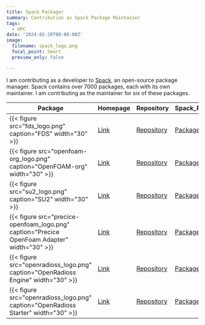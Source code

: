 ```yaml
---
title: Spack Packager
summary: Contribution as Spack Package Maintainer
tags:
  - HPC
date: '2024-02-20T08:00:00Z'
image:
  filename: spack_logo.png
  focal_point: Smart
  preview_only: false

---
```


I am contributing as a developer to [Spack](https://spack.io), an open-source package manager. 
Spack contains over 7000 packages, each with its own maintainer. 
I am contributing as the maintainer for six of these packages.

|Package|Homepage|Repository|Spack_Package|Spack_Recipe|
|--|--|--|--|--|
|{{< figure src="fds_logo.png" caption="FDS" width="30" >}}|[Link](https://pages.nist.gov/fds-smv/)|[Repository](https://github.com/firemodels/fds)|[Package Portal](https://packages.spack.io/package.html?name=fds)|[Recipe](https://github.com/spack/spack/tree/develop/var/spack/repos/builtin/packages/fds/package.py)|
|{{< figure src="openfoam-org_logo.png" caption="OpenFOAM-org" width="30" >}}|[Link](https://openfoam.org/)|[Repository](https://github.com/OpenFOAM)|[Package Portal](https://packages.spack.io/package.html?name=openfoam-org)|[Recipe](https://github.com/spack/spack/tree/develop/var/spack/repos/builtin/packages/openfoam-org/package.py)|
|{{< figure src="su2_logo.png" caption="SU2" width="30" >}}|[Link](https://su2code.github.io)|[Repository](https://github.com/su2code/SU2)|[Package Portal](https://packages.spack.io/package.html?name=su2)|[Recipe](https://github.com/spack/spack/tree/develop/var/spack/repos/builtin/packages/su2/package.py)|
|{{< figure src="precice-openfoam_logo.png" caption="Precice OpenFoam Adapter" width="30" >}}|[Link](https://precice.org/adapter-openfoam-overview.html/)|[Repository](https://github.com/precice/openfoam-adapter)|[Package Portal](https://packages.spack.io/package.html?name=of-precice)|[Recipe](https://github.com/spack/spack/tree/develop/var/spack/repos/builtin/packages/of-precice/package.py)|
|{{< figure src="openradioss_logo.png" caption="OpenRadioss Engine" width="30" >}}|[Link](https://openradioss.org)|[Repository](https://github.com/OpenRadioss/OpenRadioss)|[Package Portal](https://packages.spack.io/package.html?name=openradioss-engine)|[Recipe](https://github.com/spack/spack/tree/develop/var/spack/repos/builtin/packages/openradioss-engine/package.py)|
|{{< figure src="openradioss_logo.png" caption="OpenRadioss Starter" width="30" >}}|[Link](https://openradioss.org)|[Repository](https://github.com/OpenRadioss/OpenRadioss)|[Package Portal](https://packages.spack.io/package.html?name=openradioss-starter)|[Recipe](https://github.com/spack/spack/tree/develop/var/spack/repos/builtin/packages/openradioss-starter/package.py)|

